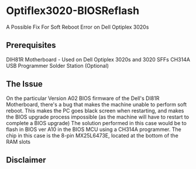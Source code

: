 # Optiflex3020-BIOSReflash
A Possible Fix For Soft Reboot Error on Dell Optiplex 3020s

## Prerequisites
DIH81R Motherboard - Used on Dell Optiplex 3020s and 3020 SFFs
CH314A USB Programmer
Solder Station (Optional)

## The Issue
On the particular Version A02 BIOS firmware of the Dell's DI81R Motherboard, there's a bug that makes the machine unable to perform soft reboot. This makes the PC goes black screen when restarting, and makes the BIOS upgrade process impossible (as the machine will have to restart to complete a BIOS upgrade)
The solution performed in this case would be to flash in BIOS ver A10 in the BIOS MCU using a CH314A programmer.
The chip in this case is the 8-pin MX25L6473E, located at the bottom of the RAM slots

## Disclaimer
